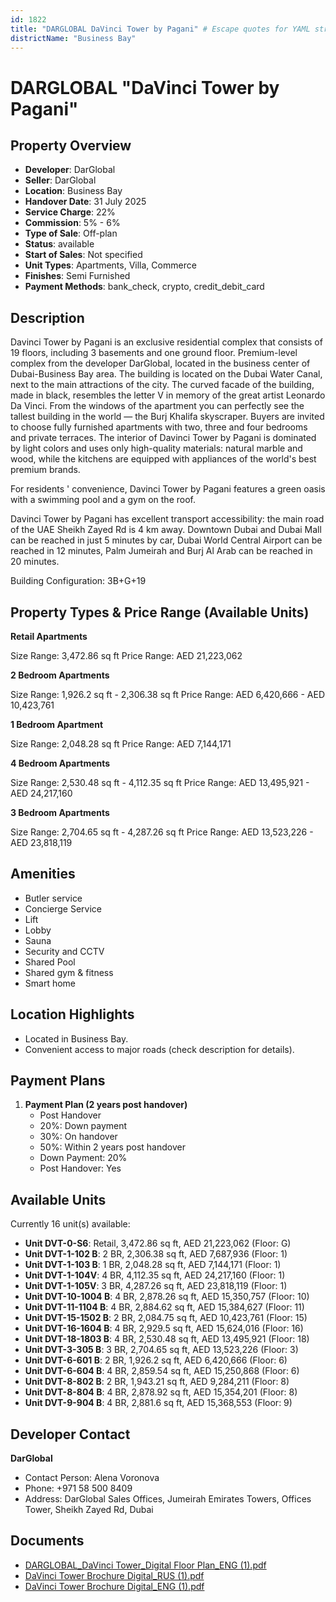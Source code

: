 ```yaml
---
id: 1822
title: "DARGLOBAL DaVinci Tower by Pagani" # Escape quotes for YAML string
districtName: "Business Bay"
---
```


# DARGLOBAL "DaVinci Tower by Pagani"

## Property Overview
- **Developer**: DarGlobal
- **Seller**: DarGlobal
- **Location**: Business Bay
- **Handover Date**: 31 July 2025
- **Service Charge**: 22%
- **Commission**: 5% - 6%
- **Type of Sale**: Off-plan
- **Status**: available
- **Start of Sales**: Not specified
- **Unit Types**: Apartments, Villa, Commerce
- **Finishes**: Semi Furnished
- **Payment Methods**: bank_check, crypto, credit_debit_card

## Description
Davinci Tower by Pagani is an exclusive residential complex that consists of 19 floors, including 3 basements and one ground floor. Premium-level complex from the developer DarGlobal, located in the business center of Dubai-Business Bay area. The building is located on the Dubai Water Canal, next to the main attractions of the city. The curved facade of the building, made in black, resembles the letter V in memory of the great artist Leonardo Da Vinci. From the windows of the apartment you can perfectly see the tallest building in the world — the Burj Khalifa skyscraper. Buyers are invited to choose fully furnished apartments with two, three and four bedrooms and private terraces. The interior of Davinci Tower by Pagani is dominated by light colors and uses only high-quality materials: natural marble and wood, while the kitchens are equipped with appliances of the world's best premium brands.

For residents ' convenience, Davinci Tower by Pagani features a green oasis with a swimming pool and a gym on the roof.

Davinci Tower by Pagani has excellent transport accessibility: the main road of the UAE Sheikh Zayed Rd is 4 km away. Downtown Dubai and Dubai Mall can be reached in just 5 minutes by car, Dubai World Central Airport can be reached in 12 minutes, Palm Jumeirah and Burj Al Arab can be reached in 20 minutes.

Building Configuration: 3B+G+19

## Property Types & Price Range (Available Units)
**Retail Apartments**

Size Range: 3,472.86 sq ft
Price Range: AED 21,223,062

**2 Bedroom Apartments**

Size Range: 1,926.2 sq ft - 2,306.38 sq ft
Price Range: AED 6,420,666 - AED 10,423,761

**1 Bedroom Apartment**

Size Range: 2,048.28 sq ft
Price Range: AED 7,144,171

**4 Bedroom Apartments**

Size Range: 2,530.48 sq ft - 4,112.35 sq ft
Price Range: AED 13,495,921 - AED 24,217,160

**3 Bedroom Apartments**

Size Range: 2,704.65 sq ft - 4,287.26 sq ft
Price Range: AED 13,523,226 - AED 23,818,119

## Amenities
- Butler service
- Concierge Service
- Lift
- Lobby
- Sauna
- Security and CCTV
- Shared Pool
- Shared gym & fitness
- Smart home

## Location Highlights
- Located in Business Bay.
- Convenient access to major roads (check description for details).

## Payment Plans
1. **Payment Plan (2 years post handover)**
   - Post Handover
   - 20%: Down payment
   - 30%: On handover
   - 50%: Within 2 years post handover
   - Down Payment: 20%
   - Post Handover: Yes

## Available Units
Currently 16 unit(s) available:
- **Unit DVT-0-S6**: Retail, 3,472.86 sq ft, AED 21,223,062 (Floor: G)
- **Unit DVT-1-102 B**: 2 BR, 2,306.38 sq ft, AED 7,687,936 (Floor: 1)
- **Unit DVT-1-103 B**: 1 BR, 2,048.28 sq ft, AED 7,144,171 (Floor: 1)
- **Unit DVT-1-104V**: 4 BR, 4,112.35 sq ft, AED 24,217,160 (Floor: 1)
- **Unit DVT-1-105V**: 3 BR, 4,287.26 sq ft, AED 23,818,119 (Floor: 1)
- **Unit DVT-10-1004 B**: 4 BR, 2,878.26 sq ft, AED 15,350,757 (Floor: 10)
- **Unit DVT-11-1104 B**: 4 BR, 2,884.62 sq ft, AED 15,384,627 (Floor: 11)
- **Unit DVT-15-1502 B**: 2 BR, 2,084.75 sq ft, AED 10,423,761 (Floor: 15)
- **Unit DVT-16-1604 B**: 4 BR, 2,929.5 sq ft, AED 15,624,016 (Floor: 16)
- **Unit DVT-18-1803 B**: 4 BR, 2,530.48 sq ft, AED 13,495,921 (Floor: 18)
- **Unit DVT-3-305 B**: 3 BR, 2,704.65 sq ft, AED 13,523,226 (Floor: 3)
- **Unit DVT-6-601 B**: 2 BR, 1,926.2 sq ft, AED 6,420,666 (Floor: 6)
- **Unit DVT-6-604 B**: 4 BR, 2,859.54 sq ft, AED 15,250,868 (Floor: 6)
- **Unit DVT-8-802 B**: 2 BR, 1,943.21 sq ft, AED 9,284,211 (Floor: 8)
- **Unit DVT-8-804 B**: 4 BR, 2,878.92 sq ft, AED 15,354,201 (Floor: 8)
- **Unit DVT-9-904 B**: 4 BR, 2,881.6 sq ft, AED 15,368,553 (Floor: 9)

## Developer Contact
**DarGlobal**
- Contact Person: Alena Voronova
- Phone: +971 58 500 8409
- Address: DarGlobal Sales Offices, Jumeirah Emirates Towers, Offices Tower, Sheikh Zayed Rd, Dubai

## Documents
- [DARGLOBAL_DaVinci Tower_Digital Floor Plan_ENG (1).pdf](https://cdn.geniemap.net/2024/05/03/DJ9ryxi89WlSZZd3wnqrcbszOGmLI0NMejcB0U7V.pdf)
- [DaVinci Tower Brochure Digital_RUS (1).pdf](https://cdn.geniemap.net/2024/05/03/Twa8aeuTBo8NIrb9BIcRYGReHX4aXmHxWMarQyLe.pdf)
- [DaVinci Tower Brochure Digital_ENG (1).pdf](https://cdn.geniemap.net/2024/05/03/k59j2TgdLFq6zFTv6KcIttZNvYZqAwMvM4YgeUbK.pdf)
